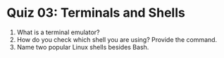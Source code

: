 # Quiz 03: Terminals and Shells

1. What is a terminal emulator?
2. How do you check which shell you are using? Provide the command.
3. Name two popular Linux shells besides Bash.
